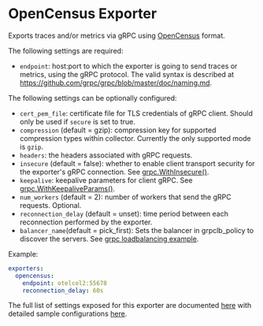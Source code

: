 # OpenCensus Exporter

Exports traces and/or metrics via gRPC using
[OpenCensus](https://opencensus.io/) format.

The following settings are required:

- `endpoint`: host:port to which the exporter is going to send traces or
  metrics, using the gRPC protocol. The valid syntax is described at
  https://github.com/grpc/grpc/blob/master/doc/naming.md.

The following settings can be optionally configured:

- `cert_pem_file`: certificate file for TLS credentials of gRPC client. Should
  only be used if `secure` is set to true.
- `compression` (default = gzip): compression key for supported compression
  types within collector. Currently the only supported mode is `gzip`.
- `headers`: the headers associated with gRPC requests.
- `insecure` (default = false): whether to enable client transport security for
  the exporter's gRPC connection. See
  [grpc.WithInsecure()](https://godoc.org/google.golang.org/grpc#WithInsecure).
- `keepalive`: keepalive parameters for client gRPC. See
  [grpc.WithKeepaliveParams()](https://godoc.org/google.golang.org/grpc#WithKeepaliveParams).
- `num_workers` (default = 2): number of workers that send the gRPC requests.
  Optional.
- `reconnection_delay` (default = unset): time period between each reconnection
  performed by the exporter.
- `balancer_name`(default = pick_first): Sets the balancer in grpclb_policy to discover the servers.
See [grpc loadbalancing example](https://github.com/grpc/grpc-go/blob/master/examples/features/load_balancing/README.md).

Example:

```yaml
exporters:
  opencensus:
    endpoint: otelcol2:55678
    reconnection_delay: 60s
```

The full list of settings exposed for this exporter are documented [here](./config.go)
with detailed sample configurations [here](./testdata/config.yaml).
